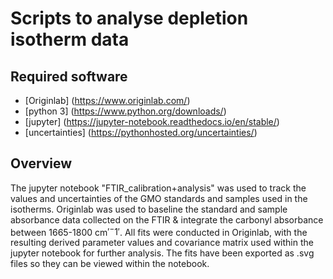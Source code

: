 # Scripts to analyse depletion isotherm data

## Required software
* [Originlab] (https://www.originlab.com/)
* [python 3] (https://www.python.org/downloads/)
* [jupyter] (https://jupyter-notebook.readthedocs.io/en/stable/)
* [uncertainties] (https://pythonhosted.org/uncertainties/)

## Overview

The jupyter notebook "FTIR_calibration+analysis" was used to track the values and uncertainties of the GMO standards and samples used in the isotherms.
Originlab was used to baseline the standard and sample absorbance data collected on the FTIR & integrate the carbonyl absorbance between 1665-1800 cm$'^-1'$.
All fits were conducted in Originlab, with the resulting derived parameter values and covariance matrix used within the jupyter notebook for further analysis.
The fits have been exported as .svg files so they can be viewed within the notebook.
